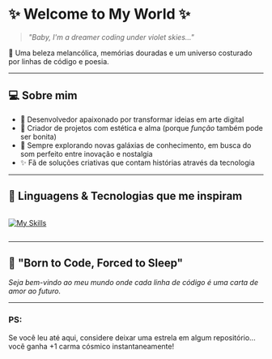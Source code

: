 # ✨ Welcome to My World ✨

> *"Baby, I'm a dreamer coding under violet skies..."*  

🌙 Uma beleza melancólica, memórias douradas e um universo costurado por linhas de código e poesia.

---

## 💻 Sobre mim

- 💖 Desenvolvedor apaixonado por transformar ideias em arte digital
- 🎨 Criador de projetos com estética e alma (porque *função* também pode ser bonita)
- 🚀 Sempre explorando novas galáxias de conhecimento, em busca do som perfeito entre inovação e nostalgia
- ✨ Fã de soluções criativas que contam histórias através da tecnologia

---

## 🤖 Linguagens & Tecnologias que me inspiram

<div style="display: flex; flex-wrap: wrap; gap: 10px;">

[![My Skills](https://skillicons.dev/icons?i=js,ts,html,css,react,nextjs,git,vscode)](https://skillicons.dev)

</div>

---

## 🌟 "Born to Code, Forced to Sleep"  
*Seja bem-vindo ao meu mundo onde cada linha de código é uma carta de amor ao futuro.*

---

### PS:  
Se você leu até aqui, considere deixar uma estrela em algum repositório... você ganha +1 carma cósmico instantaneamente!
